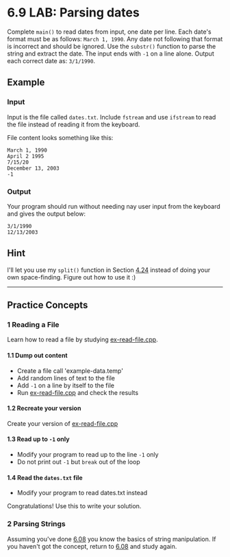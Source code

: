 # 6.9 LAB: Parsing dates
Complete `main()` to read dates from input, one date per line.
Each date's format must be as follows: `March 1, 1990`.
Any date not following that format is incorrect and should be ignored.
Use the `substr()` function to parse the string and extract the date.
The input ends with `-1` on a line alone.
Output each correct date as: `3/1/1990`.

## Example
### Input
Input is the file called `dates.txt`.
Include `fstream` and use `ifstream` to read the file instead of reading it
from the keyboard.

File content looks something like this:
```
March 1, 1990
April 2 1995
7/15/20
December 13, 2003
-1
```

### Output
Your program should run without needing nay user input from the keyboard and
gives the output below:
```
3/1/1990
12/13/2003
```

## Hint
I'll let you use my `split()` function in Section [4.24] instead of
doing your own space-finding.
Figure out how to use it :)


---
## Practice Concepts

### 1 Reading a File
Learn how to read a file by studying [ex-read-file.cpp].

#### 1.1 Dump out content
* Create a file call 'example-data.temp'
* Add random lines of text to the file
* Add `-1` on a line by itself to the file
* Run [ex-read-file.cpp] and check the results

#### 1.2 Recreate your version
Create your version of [ex-read-file.cpp]

#### 1.3 Read up to `-1` only
* Modify your program to read up to the line `-1` only
* Do not print out `-1` but `break` out of the loop

#### 1.4 Read the `dates.txt` file
* Modify your program to read dates.txt instead

Congratulations! Use this to write your solution.

### 2 Parsing Strings
Assuming you've done [6.08] you know the basics of string manipulation.
If you haven't got the concept, return to [6.08] and study again.

[4.24]: ../../04-branches/4.24-optional-name-format/paul-solution.cpp
[6.08]: ../6.08-optional-parsing-strings/README.md
[ex-read-file.cpp]: ex-read-file.cpp